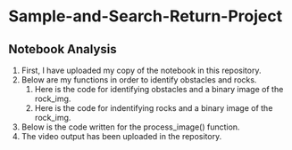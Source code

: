 # Sample-and-Search-Return-Project
## Notebook Analysis
1. First, I have uploaded my copy of the notebook in this repository.
2. Below are my functions in order to identify obstacles and rocks.
    1. Here is the code for identifying obstacles and a binary image of the rock_img.
    2. Here is the code for indentifying rocks and a binary image of the rock_img.
3. Below is the code written for the process_image() function.
4. The video output has been uploaded in the repository. 
  
